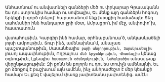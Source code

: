 
Անհատնում ու անվատնելի գանձերի մեծ ու
փրկարար
Գրաւականն ես դու ստրուկիս համար ու
սովեալիս,
Եւ մենք այդ գանձերն հոգուդ երկնքի ի գործ
դնելով` հարստանում ենք խօսքիդ համաձայն:
Տեղ սահմանիր ինձ հանդարտ ջրի մօտ,
Ամրացրո՛ւ իմ մէջ, անփոփո՜խ, հաստատուն


վստահութիւն.
Կարգիր ինձ համար, օրհնաբանուա՛ծ,
անկասկածելի յոյսի ամրութիւն.
Տուր ինձ, ամենախնա՛մ, անաչառ
պաշտպանութիւն,
Սասանեալիս` բարի անդորրութիւն,
Տարակուսեալիս` լուսոյ ապաւինութիւն,
Ողբալուս` մեծ երջանկութիւն,
Վհատեալիս` կենաց օգնութիւն,
Լքեալիս` հաստատուն օժանդակութիւն,
Նահանջածիս` անսայթաք վերընթացութիւն:
Զի քոնն են բոլորն ու դու ես տուիչն ամենայնի.
Եւ քո ձեռքով է բաշխւում այն ամէնն, ինչ
անհրաժեշտ է մեր կեանքի համար:
Եւ քեզ է վայելում փառք յաւիտեանս յաւիտենից.
ամէն:


